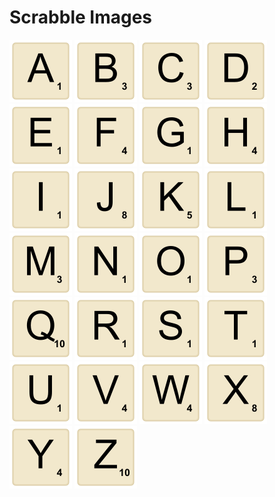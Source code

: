 # Scrabble Images

[![A](A.png)](A.png)
[![B](B.png)](B.png)
[![C](C.png)](C.png)
[![D](D.png)](D.png)
[![E](E.png)](E.png)
[![F](F.png)](F.png)
[![G](G.png)](G.png)
[![H](H.png)](H.png)
[![I](I.png)](I.png)
[![J](J.png)](J.png)
[![K](K.png)](K.png)
[![L](L.png)](L.png)
[![M](M.png)](M.png)
[![N](N.png)](N.png)
[![O](O.png)](O.png)
[![P](P.png)](P.png)
[![Q](Q.png)](Q.png)
[![R](R.png)](R.png)
[![S](S.png)](S.png)
[![T](T.png)](T.png)
[![U](U.png)](U.png)
[![V](V.png)](V.png)
[![W](W.png)](W.png)
[![X](X.png)](X.png)
[![Y](Y.png)](Y.png)
[![Z](Z.png)](Z.png)
